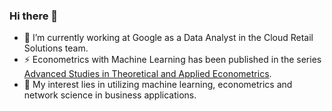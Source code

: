 ### Hi there 👋

- 🔭 I’m currently working at Google as a Data Analyst in the Cloud Retail Solutions team.
- ⚡ Econometrics with Machine Learning has been published in the series [Advanced Studies in Theoretical and Applied Econometrics](https://www.springer.com/series/5667).
- 🌱 My interest lies in utilizing machine learning, econometrics and network science in business applications. 


<!--
**gyorgy-ruzicska/gyorgy-ruzicska** is a ✨ _special_ ✨ repository because its `README.md` (this file) appears on your GitHub profile.

Here are some ideas to get you started:

- 🔭 I’m currently working on ...
- 🌱 I’m currently learning ...
- 👯 I’m looking to collaborate on ...
- 🤔 I’m looking for help with ...
- 💬 Ask me about ...
- 📫 How to reach me: ...
- 😄 Pronouns: ...
- ⚡ Fun fact: ...
-->
